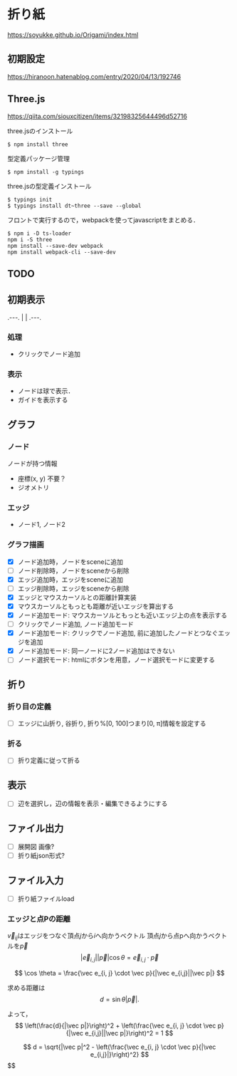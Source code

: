 # 折り紙

https://soyukke.github.io/Origami/index.html

## 初期設定

https://hiranoon.hatenablog.com/entry/2020/04/13/192746

## Three.js

https://qiita.com/siouxcitizen/items/32198325644496d52716


three.jsのインストール
```shell
$ npm install three
```

型定義パッケージ管理
```shell
$ npm install -g typings
```

three.jsの型定義インストール
```shell
$ typings init
$ typings install dt~three --save --global
```

フロントで実行するので，webpackを使ってjavascriptをまとめる．
```
$ npm i -D ts-loader
npm i -S three
npm install --save-dev webpack
npm install webpack-cli --save-dev
```

## TODO

## 初期表示
.---.
|   |
.---.

### 処理
- クリックでノード追加

### 表示
- ノードは球で表示．
- ガイドを表示する


## グラフ

### ノード

ノードが持つ情報
- 座標(x, y) 不要？
- ジオメトリ


### エッジ

- ノード1, ノード2

### グラフ描画

* [x] ノード追加時，ノードをsceneに追加
* [ ] ノード削除時，ノードをsceneから削除
* [x] エッジ追加時，エッジをsceneに追加
* [ ] エッジ削除時，エッジをsceneから削除
* [x] エッジとマウスカーソルとの距離計算実装
* [x] マウスカーソルともっとも距離が近いエッジを算出する
* [x] ノード追加モード: マウスカーソルともっとも近いエッジ上の点を表示する
* [ ] クリックでノード追加, ノード追加モード
* [x] ノード追加モード: クリックでノード追加, 前に追加したノードとつなぐエッジを追加
* [x] ノード追加モード: 同一ノードに2ノード追加はできない
* [ ] ノード選択モード: htmlにボタンを用意，ノード選択モードに変更する

## 折り

### 折り目の定義

* [ ] エッジに山折り, 谷折り, 折り%[0, 100]つまり[0, π]情報を設定する

### 折る

* [ ] 折り定義に従って折る

## 表示

* [ ] 辺を選択し，辺の情報を表示・編集できるようにする

## ファイル出力

* [ ] 展開図 画像?
* [ ] 折り紙json形式?

## ファイル入力

* [ ] 折り紙ファイルload


### エッジと点Pの距離
$\vec v_{ij}$はエッジをつなぐ頂点$j$から$i$へ向かうベクトル
頂点$j$から点pへ向かうベクトルを$\vec p$
$$
|\vec e_{i,j}||\vec p|\cos \theta = \vec e_{i, j} \cdot \vec p
$$

$$
\cos \theta = \frac{\vec e_{i, j} \cdot \vec p}{|\vec e_{i,j}||\vec p|}
$$

求める距離は
$$
d = \sin \theta |\vec p|.
$$

よって，
$$
\left(\frac{d}{|\vec p|}\right)^2 + \left(\frac{\vec e_{i, j} \cdot \vec p}{|\vec e_{i,j}||\vec p|}\right)^2 = 1
$$

$$
d = \sqrt{|\vec p|^2 - \left(\frac{\vec e_{i, j} \cdot \vec p}{|\vec e_{i,j}|}\right)^2}
$$
$$

